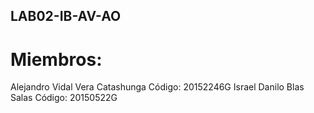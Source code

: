 ## LAB02-IB-AV-AO
# Miembros:
Alejandro Vidal Vera Catashunga
Código: 20152246G
Israel Danilo Blas Salas
Código: 20150522G
